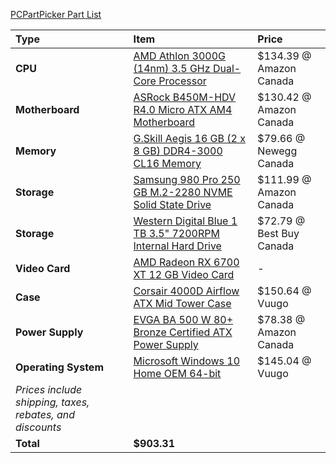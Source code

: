 [PCPartPicker Part List](https://ca.pcpartpicker.com/list/ZY4YRv)

Type|Item|Price
:----|:----|:----
**CPU** | [AMD Athlon 3000G (14nm) 3.5 GHz Dual-Core Processor](https://ca.pcpartpicker.com/product/664BD3/amd-athlon-3000g-35-ghz-dual-core-processor-yd3000c6fhbox) | $134.39 @ Amazon Canada
**Motherboard** | [ASRock B450M-HDV R4.0 Micro ATX AM4 Motherboard](https://ca.pcpartpicker.com/product/RD97YJ/asrock-b450m-hdv-r40-micro-atx-am4-motherboard-b450m-hdv-r40) | $130.42 @ Amazon Canada
**Memory** | [G.Skill Aegis 16 GB (2 x 8 GB) DDR4-3000 CL16 Memory](https://ca.pcpartpicker.com/product/FNprxr/gskill-aegis-16gb-2-x-8gb-ddr4-3000-memory-f43000c16d16gisb) | $79.66 @ Newegg Canada
**Storage** | [Samsung 980 Pro 250 GB M.2-2280 NVME Solid State Drive](https://ca.pcpartpicker.com/product/MBVG3C/samsung-980-pro-250-gb-m2-2280-nvme-solid-state-drive-mz-v8p250bam) | $111.99 @ Amazon Canada
**Storage** | [Western Digital Blue 1 TB 3.5" 7200RPM Internal Hard Drive](https://ca.pcpartpicker.com/product/Yrdqqs/western-digital-blue-1-tb-35-7200rpm-internal-hard-drive-wdbh2d0010hnc-nrsn) | $72.79 @ Best Buy Canada
**Video Card** | [AMD Radeon RX 6700 XT 12 GB Video Card](https://ca.pcpartpicker.com/product/2ZWzK8/amd-radeon-rx-6700-xt-12-gb-video-card-100-438385) |-
**Case** | [Corsair 4000D Airflow ATX Mid Tower Case](https://ca.pcpartpicker.com/product/bCYQzy/corsair-4000d-airflow-atx-mid-tower-case-cc-9011200-ww) | $150.64 @ Vuugo
**Power Supply** | [EVGA BA 500 W 80+ Bronze Certified ATX Power Supply](https://ca.pcpartpicker.com/product/RzQfrH/evga-ba-500-w-80-bronze-certified-atx-power-supply-100-ba-0500-k1) | $78.38 @ Amazon Canada
**Operating System** | [Microsoft Windows 10 Home OEM 64-bit](https://ca.pcpartpicker.com/product/wtgPxr/microsoft-os-kw900140) | $145.04 @ Vuugo
 | *Prices include shipping, taxes, rebates, and discounts* |
 | **Total** | **$903.31**
